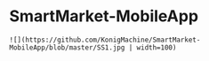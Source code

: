 # SmartMarket-MobileApp

    ![](https://github.com/KonigMachine/SmartMarket-MobileApp/blob/master/SS1.jpg | width=100)
